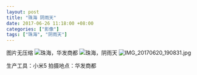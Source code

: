 ```yaml
---
layout: post
title: "珠海 阴雨天"
date: 2017-06-26 11:18:00 +08:00
categories: ["影像"]
tags: ["珠海", "阴雨天"]
---
```


图片无压缩
![珠海，华发商都][1]
![珠海，阴雨天][2]
![IMG_20170620_190831.jpg][3]


  [1]: https://xy07-1251893119.costj.myqcloud.com/2017/06/26/3871952792.jpg
  [2]: https://xy07-1251893119.costj.myqcloud.com/2017/06/26/2565782733.jpg
  [3]: https://xy07-1251893119.costj.myqcloud.com/2017/06/26/3871952792.jpg

生产工具：小米5
拍摄地点：华发商都